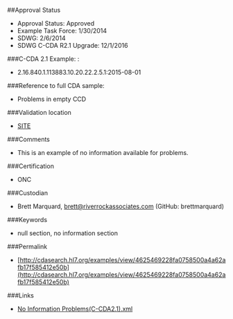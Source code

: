 ##Approval Status 

* Approval Status: Approved
* Example Task Force: 1/30/2014
* SDWG: 2/6/2014
* SDWG C-CDA R2.1 Upgrade: 12/1/2016    


###C-CDA 2.1 Example: 
: 

* 2.16.840.1.113883.10.20.22.2.5.1:2015-08-01

###Reference to full CDA sample:
* Problems in empty CCD


###Validation location

* [SITE](https://sitenv.org/sandbox-ccda/ccda-validator)


###Comments

* This is an example of no information available for problems.

###Certification

* ONC

###Custodian

* Brett Marquard, brett@riverrockassociates.com (GitHub: brettmarquard)

###Keywords

* null section, no information section


###Permalink 

* [http://cdasearch.hl7.org/examples/view/4625469228fa0758500a4a62afb17f585412e50b](http://cdasearch.hl7.org/examples/view/4625469228fa0758500a4a62afb17f585412e50b)

###Links 

* [No Information Problems(C-CDA2.1).xml](https://github.com/HL7/C-CDA-Examples/tree/master/General/No%20Section%20Information%20Problems/No%20Information%20Problems%28C-CDA2.1%29.xml)
